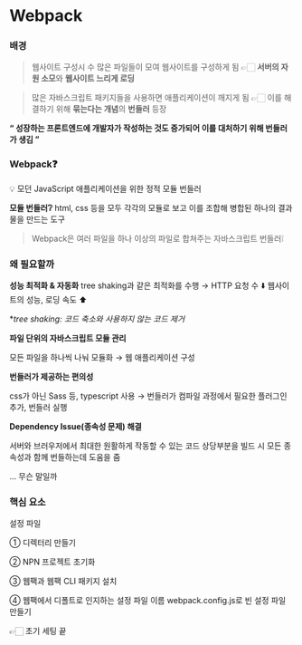 # Webpack

### 배경

> 웹사이트 구성시 수 많은 파일들이 모여 웹사이트를 구성하게 됨 
👉🏻 **서버의 자원 소모**와 **웹사이트 느리게 로딩**
> 

> 많은 자바스크립트 패키지들을 사용하면 애플리케이션이 깨지게 됨 
👉🏻 이를 해결하기 위해 **묶는다는 개념**의 **번들러** 등장
> 

**“ 성장하는 프론트엔드에 개발자가 작성하는 것도 증가되어 이를 대처하기 위해 번들러가 생김 ”**

### Webpack❓

<aside>
💡 모던 JavaScript 애플리케이션을 위한 정적 모듈 번들러

</aside>

**모듈 번들러❔**
html, css 등을 모두 각각의 모듈로 보고  이를 조합해 병합된 하나의 결과물을 만드는 도구

> Webpack은 여러 파일을 하나 이상의 파일로 합쳐주는 자바스크립트 번들러❕
> 

### 왜 필요할까

**성능 최적화 & 자동화**
tree shaking과 같은 최적화를 수행 → HTTP 요청 수 ⬇️ 웹사이트의 성능, 로딩 속도 ⬆️

**tree shaking: 코드 축소와 사용하지 않는 코드 제거* 

**파일 단위의 자바스크립트 모듈 관리**

모든 파일을 하나씩 나눠 모듈화 → 웹 애플리케이션 구성

**번들러가 제공하는 편의성**

css가 아닌 Sass 등, typescript 사용 → 번들러가 컴파일 과정에서 필요한 플러그인 추가, 번들러 실행

**Dependency Issue(종속성 문제) 해결**

서버와 브러우저에서 최대한 원활하게 작동할 수 있는 코드 상당부분을 빌드 시 모든 종속성과 함께 번들하는데 도움을 줌

… 무슨 말일까

### 핵심 요소

설정 파일

① 디렉터리 만들기

② NPN 프로젝트 초기화

③ 웹팩과 웹팩 CLI 패키지 설치

④ 웹팩에서 디폴트로 인지하는 설정 파일 이름 webpack.config.js로 빈 설정 파일 만들기

👉🏻 초기 세팅 끝
